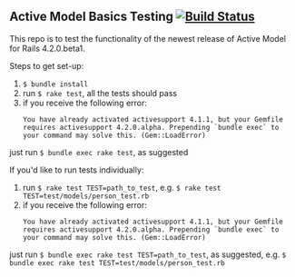 ## Active Model Basics Testing [![Build Status](https://travis-ci.org/nickmeehan/active_model_basics_testing.png)](https://travis-ci.org/nickmeehan/active_model_basics_testing)

This repo is to test the functionality of the newest release of Active Model for Rails 4.2.0.beta1.

Steps to get set-up:

1. `$ bundle install`
2. run `$ rake test`, all the tests should pass
3. if you receive the following error:
    ```
    You have already activated activesupport 4.1.1, but your Gemfile requires activesupport 4.2.0.alpha. Prepending `bundle exec` to your command may solve this. (Gem::LoadError)
    ```
  just run `$ bundle exec rake test`, as suggested

If you'd like to run tests individually:

1. run `$ rake test TEST=path_to_test`, e.g. `$ rake test TEST=test/models/person_test.rb`
2. if you receive the following error:
    ```
    You have already activated activesupport 4.1.1, but your Gemfile requires activesupport 4.2.0.alpha. Prepending `bundle exec` to your command may solve this. (Gem::LoadError)
    ```
  just run `$ bundle exec rake test TEST=path_to_test`, as suggested, e.g. `$ bundle exec rake test TEST=test/models/person_test.rb`